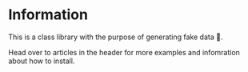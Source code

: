 # Information

This is a class library with the purpose of generating fake data 🌌.

Head over to articles in the header for more examples and infomration about how to install.

